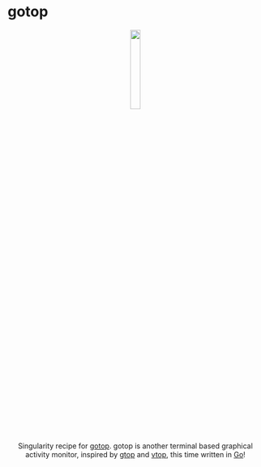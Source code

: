 # gotop

<div align="center">

<img src="https://github.com/cjbassi/gotop/blob/master/assets/logo.png?raw=true" width="20%" />
<br><br>

Singularity recipe for [gotop](https://github.com/cjbassi/gotop). gotop is another terminal based graphical activity monitor, inspired by [gtop](https://github.com/aksakalli/gtop) and [vtop](https://github.com/MrRio/vtop), this time written in [Go](https://golang.org/)!

</div>

